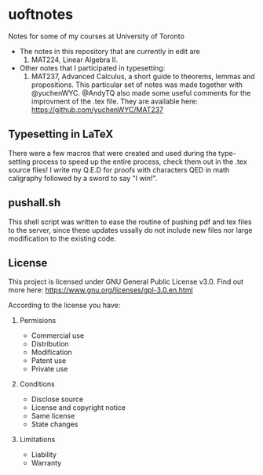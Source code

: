 # uoftnotes
Notes for some of my courses at University of Toronto
* The notes in this repository that are currently in edit are
   1. MAT224, Linear Algebra II.
* Other notes that I participated in typesetting:
   1. MAT237, Advanced Calculus, a short guide to theorems, lemmas and propositions. This particular set of notes was made together with @yuchenWYC. @AndyTQ also made some useful comments for the improvment of the .tex file. They are available here:  https://github.com/yuchenWYC/MAT237
   

## Typesetting in LaTeX
There were a few macros that were created and used during the type-setting process to speed up the entire process, check them out in the .tex source files! I write my Q.E.D for proofs with characters QED in math caligraphy followed by a sword to say "I win!".

## pushall.sh
This shell script was written to ease the routine of pushing pdf and tex files to the server, since these updates ussally do not include new files nor large modification to the existing code.

## License
This project is licensed under GNU General Public License v3.0. Find out more here: <https://www.gnu.org/licenses/gpl-3.0.en.html>

According to the license you have:
1. Permisions
    * Commercial use
    * Distribution
    * Modification
    * Patent use
    * Private use
    
2. Conditions
    * Disclose source
    * License and copyright notice
    * Same license
    * State changes
    
3. Limitations
    * Liability
    * Warranty

